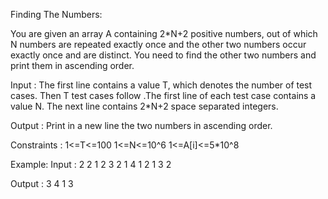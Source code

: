Finding The Numbers:

You are given an array A containing 2*N+2 positive numbers, out of which N numbers are repeated exactly once and the other two numbers occur exactly once and are distinct. You need to find the other two numbers and print them in ascending order.

Input :
The first line contains a value T, which denotes the number of test cases. Then T test cases follow .The first line of each test case contains a value N. The next line contains 2*N+2 space separated integers.

Output :
Print in a new line the two numbers in ascending order.

Constraints :
1<=T<=100
1<=N<=10^6
1<=A[i]<=5*10^8

Example:
Input :
2
2
1 2 3 2 1 4
1
2 1 3 2

Output :
3 4
1 3